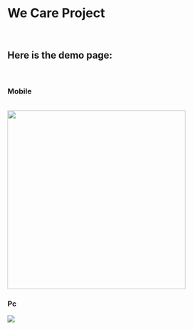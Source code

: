 <h1>We Care Project</h1>
<br>
<h2>Here is the demo page:</h2>
<br>
<h3>Mobile</h3>
<br>
<img width="400px "src="https://uploaddeimagens.com.br/images/004/023/915/full/Design_sem_nome__7_-removebg-preview.png?1663345823">
<br>
<h3>Pc</h3>
<img src="https://uploaddeimagens.com.br/images/004/023/919/original/Design_sem_nome__8_-removebg-preview.png?1663346137">

